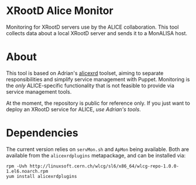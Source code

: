 # XRootD Alice Monitor

Monitoring for XRootD servers use by the ALICE collaboration.
This tool collects data about a local XRootD server and sends it to a MonALISA host.

# About

This tool is based on Adrian's [alicexrd](https://github.com/adriansev/alicexrd) toolset,
aiming to separate responsibilities and simplify service management with Puppet.
Monitoring is the *only* ALICE-specific functionality that is not feasible to provide via service management tools.

At the moment, the repository is public for reference only.
If you just want to deploy an XRootD service for ALICE, *use Adrian's tools*.

# Dependencies

The current version relies on `servMon.sh` and `ApMon` being available.
Both are available from the `alicexrdplugins` metapackage, and can be installed via:

    rpm -Uvh http://linuxsoft.cern.ch/wlcg/sl6/x86_64/wlcg-repo-1.0.0-1.el6.noarch.rpm
    yum install alicexrdplugins
   